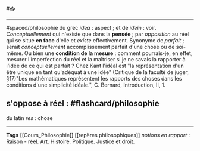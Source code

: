 #📥 
___
#spaced/philosophie 
du grec *idea* : aspect ; et de *ideîn* : voir. *Conceptuellement* qui n'existe que dans la **pensée** ; par *opposition* au réel qui se situe **en face** d'elle et *existe* effectivement. Synonyme de *parfait* ; serait *conceptuellement* accomplissement parfait d'une chose ou de soi-même. Ou bien une **condition de la mesure** : comment pourrais-je, en effet, mesurer l'imperfection du réel et la maîtriser si je ne savais la rapporter à l'idée de ce qui est parfait ? Chez Kant l'idéal est "la représentation d'un être unique en tant qu'adéquat à une idée" (Critique de la faculté de juger, §17)"Les
mathématiques représentent les rapports des choses dans les conditions d'une simplicité idéale.", C. Bernard, Introduction, II, 1. 

## s'oppose à réel : #flashcard/philosophie
du latin *res* : chose

---
**Tags**
[[Cours_Philosophie]] [[repères philosophiques]]
*notions en rapport* :
Raison - réel. Art. Histoire. Politique. Justice et
droit.